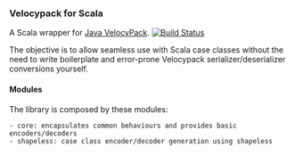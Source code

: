 ### Velocypack for Scala

A Scala wrapper for [Java VelocyPack](https://github.com/arangodb/java-velocypack). [![Build Status](https://travis-ci.org/jCalamari/velocypack-module-scala.svg?branch=master)](https://travis-ci.org/jCalamari/velocypack-module-scala)

The objective is to allow seamless use with Scala case classes without the need to write boilerplate and error-prone Velocypack serializer/deserializer conversions yourself.

#### Modules

The library is composed by these modules:

    - core: encapsulates common behaviours and provides basic encoders/decoders
    - shapeless: case class encoder/decoder generation using shapeless 